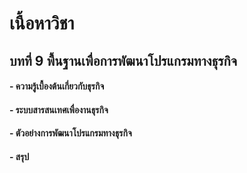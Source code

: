# เนื้อหาวิชา
## บทที่ 9 พื้นฐานเพื่อการพัฒนาโปรแกรมทางธุรกิจ
#### - ความรู้เบื้องต้นเกี่ยวกับธุรกิจ
#### - ระบบสารสนเทศเพื่องานธุรกิจ
#### - ตัวอย่างการพัฒนาโปรแกรมทางธุรกิจ
#### - สรุป